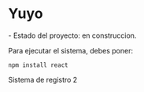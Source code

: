 <h1> Yuyo </h1>
- Estado del proyecto: en construccion.

Para ejecutar el sistema, debes poner: 

````npm install react````

Sistema de registro 2
